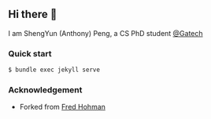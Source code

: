 ## Hi there 👋
I am ShengYun (Anthony) Peng, a CS PhD student [@Gatech](https://www.cc.gatech.edu/)    

### Quick start
``` bash
$ bundle exec jekyll serve
```

### Acknowledgement  
- Forked from [Fred Hohman](https://github.com/fredhohman/fredhohman.github.io)
